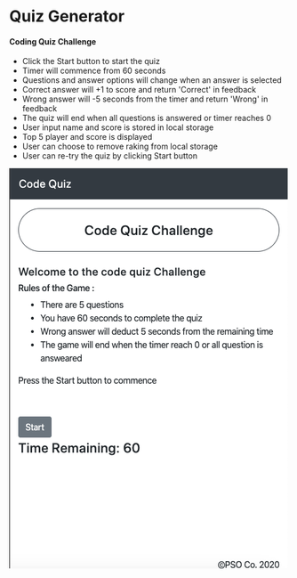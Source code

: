 <h1>Quiz Generator</h1>

<h4>Coding Quiz Challenge</h4>

<ul>
<li>Click the Start button to start the quiz</li>
<li>Timer will commence from 60 seconds</li>
<li>Questions and answer options will change when an answer is selected</li>
<li>Correct answer will +1 to score and return 'Correct' in feedback</li>
<li>Wrong answer will -5 seconds from the timer and return 'Wrong' in feedback</li>
<li>The quiz will end when all questions is answered or timer reaches 0</li>
<li>User input name and score is stored in local storage</li>
<li>Top 5 player and score is displayed</li>
<li>User can choose to remove raking from local storage</li>
<li>User can re-try the quiz by clicking Start button</li>
</ul>
<img src="img/screenshot.png" alt="screenshot">